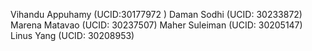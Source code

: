 Vihandu Appuhamy (UCID:30177972 )
Daman Sodhi (UCID: 30233872)
Marena Matavao (UCID: 30237507)
Maher Suleiman (UCID: 30205147)
Linus Yang (UCID: 30208953)